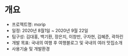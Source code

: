 # 개요
+ 프로젝트명: morip
+ 일정: 2020년 8월1일 ~ 2020년 9월 22일
+ 팀구성: 김대홍, 백기환, 장은지, 이창만, 구자현, 김혜준, 곽하린
+ 개발 목표: 국내의 여행 후 여행블로그 및 국내의 여러 맛집소개
+ 사용기술 및 개발환경

